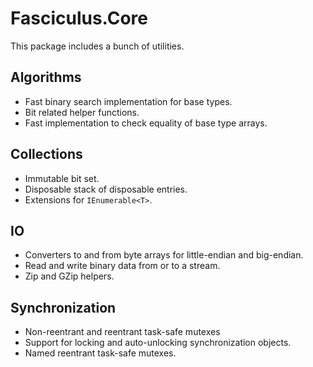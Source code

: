﻿# Fasciculus.Core

This package includes a bunch of utilities.

## Algorithms

- Fast binary search implementation for base types.
- Bit related helper functions.
- Fast implementation to check equality of base type arrays.

## Collections

- Immutable bit set.
- Disposable stack of disposable entries.
- Extensions for ``IEnumerable<T>``.

## IO

- Converters to and from byte arrays for little-endian and big-endian.
- Read and write binary data from or to a stream.
- Zip and GZip helpers.

## Synchronization

- Non-reentrant and reentrant task-safe mutexes
- Support for locking and auto-unlocking synchronization objects.
- Named reentrant task-safe mutexes.